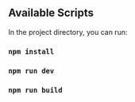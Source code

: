 ## Available Scripts

In the project directory, you can run:

### `npm install `

### `npm run dev`

### `npm run build`
